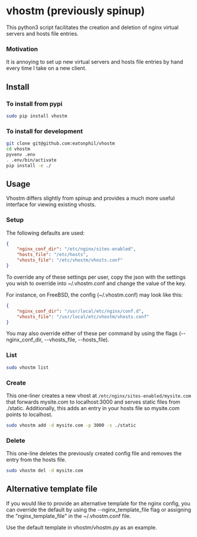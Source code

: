# vhostm (previously spinup)

This python3 script facilitates the creation and deletion of nginx virtual servers
and hosts file entries.

### Motivation

It is annoying to set up new virtual servers and hosts file entries by hand
every time I take on a new client.

## Install

### To install from pypi

```bash
sudo pip install vhostm
```

### To install for development

```bash
git clone git@github.com:eatonphil/vhostm
cd vhostm
pyvenv .env
. .env/bin/activate
pip install -e ./
```

## Usage

Vhostm differs slightly from spinup and provides a much more useful interface
for viewing existing vhosts.

### Setup

The following defaults are used:

```json
{
    "nginx_conf_dir": "/etc/nginx/sites-enabled",
    "hosts_file": "/etc/hosts",
    "vhosts_file": "/etc/vhostm/vhosts.conf"
}
```

To override any of these settings per user, copy the json with the settings
you wish to override into ~/.vhostm.conf and change the value of the key.

For instance, on FreeBSD, the config (~/.vhostm.conf) may look like this:

```json
{
    "nginx_conf_dir": "/usr/local/etc/nginx/conf.d",
    "vhosts_file": "/usr/local/etc/vhostm/vhosts.conf"
}
```

You may also override either of these per command by using the flags
(--nginx_conf_dir, --vhosts_file, --hosts_file).

### List

```bash
sudo vhostm list
```

### Create

This one-liner creates a new vhost at `/etc/nginx/sites-enabled/mysite.com`
that forwards mysite.com to localhost:3000 and serves static files from
./static. Additionally, this adds an entry in your hosts file so mysite.com
points to localhost.

```bash
sudo vhostm add -d mysite.com -p 3000 -s ./static
```

### Delete

This one-line deletes the previously created config file and removes the
entry from the hosts file.

```bash
sudo vhostm del -d mysite.com
```

## Alternative template file

If you would like to provide an alternative template for the nginx
config, you can override the default by using the --nginx_template_file
flag or assigning the "nginx_template_file" in the ~/.vhostm.conf file.

Use the default template in vhostm/vhostm.py as an example.